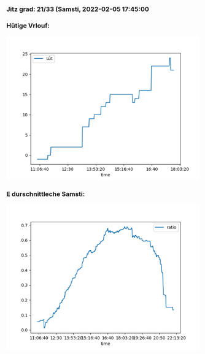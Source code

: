 ### Jitz grad: 21/33 (Samsti, 2022-02-05 17:45:00

### Hütige Vrlouf:
![Graph](Today.png)

### E durschnittleche Samsti:
![Graph](Samsti.png)
